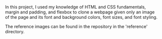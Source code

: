 In this project, I used my knowledge of HTML and CSS fundamentals, margin and padding, and flexbox to clone a webpage given only an image of the page and its font and background colors, font sizes, and font styling.

The reference images can be found in the repository in the 'reference' directory.